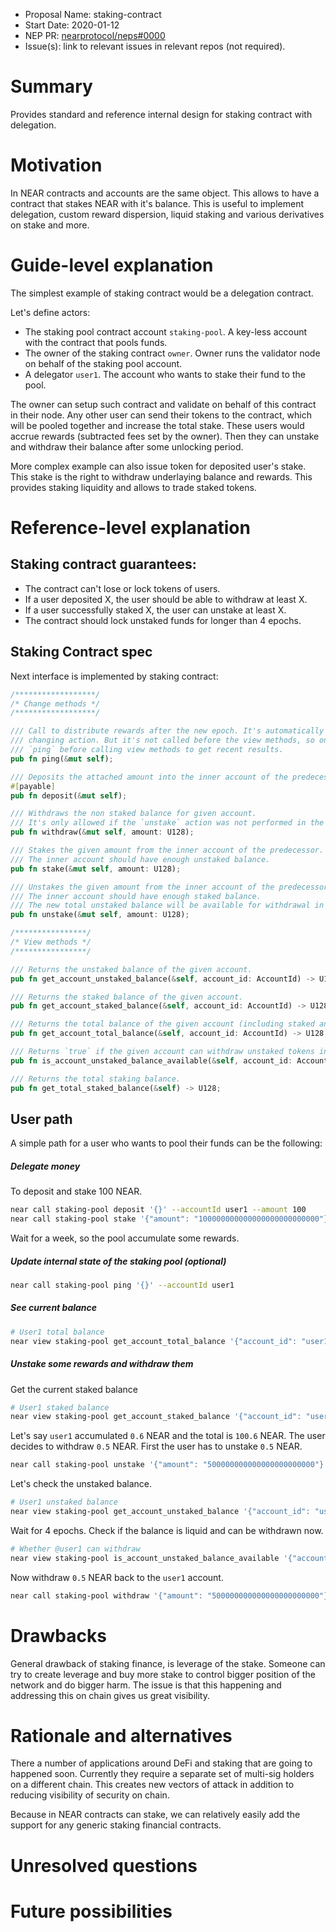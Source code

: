 - Proposal Name: staking-contract
- Start Date: 2020-01-12
- NEP PR: [nearprotocol/neps#0000](https://github.com/nearprotocol/neps/pull/0000)
- Issue(s): link to relevant issues in relevant repos (not required).

# Summary
[summary]: #summary

Provides standard and reference internal design for staking contract with delegation.

# Motivation
[motivation]: #motivation

In NEAR contracts and accounts are the same object. This allows to have a contract that stakes NEAR with it's balance.
This is useful to implement delegation, custom reward dispersion, liquid staking and various derivatives on stake and more.

# Guide-level explanation
[guide-level-explanation]: #guide-level-explanation

The simplest example of staking contract would be a delegation contract.

Let's define actors:
- The staking pool contract account `staking-pool`. A key-less account with the contract that pools funds.
- The owner of the staking contract `owner`. Owner runs the validator node on behalf of the staking pool account.
- A delegator `user1`. The account who wants to stake their fund to the pool.

The owner can setup such contract and validate on behalf of this contract in their node.
Any other user can send their tokens to the contract, which will be pooled together and increase the total stake.
These users would accrue rewards (subtracted fees set by the owner).
Then they can unstake and withdraw their balance after some unlocking period.

More complex example can also issue token for deposited user's stake. This stake is the right to withdraw underlaying balance and rewards. This provides staking liquidity and allows to trade staked tokens.

# Reference-level explanation
[reference-level-explanation]: #reference-level-explanation

## Staking contract guarantees:

- The contract can't lose or lock tokens of users.
- If a user deposited X, the user should be able to withdraw at least X.
- If a user successfully staked X, the user can unstake at least X.
- The contract should lock unstaked funds for longer than 4 epochs.

## Staking Contract spec

Next interface is implemented by staking contract:
```rust
/******************/
/* Change methods */
/******************/

/// Call to distribute rewards after the new epoch. It's automatically called before every
/// changing action. But it's not called before the view methods, so one might need to call
/// `ping` before calling view methods to get recent results.
pub fn ping(&mut self);

/// Deposits the attached amount into the inner account of the predecessor.
#[payable]
pub fn deposit(&mut self);

/// Withdraws the non staked balance for given account.
/// It's only allowed if the `unstake` action was not performed in the recent 4 epochs.
pub fn withdraw(&mut self, amount: U128);

/// Stakes the given amount from the inner account of the predecessor.
/// The inner account should have enough unstaked balance.
pub fn stake(&mut self, amount: U128);

/// Unstakes the given amount from the inner account of the predecessor.
/// The inner account should have enough staked balance.
/// The new total unstaked balance will be available for withdrawal in 4 epochs.
pub fn unstake(&mut self, amount: U128);

/****************/
/* View methods */
/****************/

/// Returns the unstaked balance of the given account.
pub fn get_account_unstaked_balance(&self, account_id: AccountId) -> U128;

/// Returns the staked balance of the given account.
pub fn get_account_staked_balance(&self, account_id: AccountId) -> U128;

/// Returns the total balance of the given account (including staked and unstaked balances).
pub fn get_account_total_balance(&self, account_id: AccountId) -> U128;

/// Returns `true` if the given account can withdraw unstaked tokens in the current epoch.
pub fn is_account_unstaked_balance_available(&self, account_id: AccountId) -> bool;

/// Returns the total staking balance.
pub fn get_total_staked_balance(&self) -> U128;
```

## User path

A simple path for a user who wants to pool their funds can be the following:

##### Delegate money

To deposit and stake 100 NEAR.

```bash
near call staking-pool deposit '{}' --accountId user1 --amount 100
near call staking-pool stake '{"amount": "100000000000000000000000000"}' --accountId user1
```

Wait for a week, so the pool accumulate some rewards.

##### Update internal state of the staking pool (optional)

```bash
near call staking-pool ping '{}' --accountId user1
```

##### See current balance

```bash
# User1 total balance
near view staking-pool get_account_total_balance '{"account_id": "user1"}'
```

##### Unstake some rewards and withdraw them

Get the current staked balance

```bash
# User1 staked balance
near view staking-pool get_account_staked_balance '{"account_id": "user1"}'
```

Let's say `user1` accumulated `0.6` NEAR and the total is `100.6` NEAR. The user decides to withdraw `0.5` NEAR.
First the user has to unstake `0.5` NEAR.

```bash
near call staking-pool unstake '{"amount": "500000000000000000000000"}' --accountId user1
```

Let's check the unstaked balance.

```bash
# User1 unstaked balance
near view staking-pool get_account_unstaked_balance '{"account_id": "user1"}'
```

Wait for 4 epochs. Check if the balance is liquid and can be withdrawn now.

```bash
# Whether @user1 can withdraw
near view staking-pool is_account_unstaked_balance_available '{"account_id": "user1"}'
```

Now withdraw `0.5` NEAR back to the `user1` account.

```bash
near call staking-pool withdraw '{"amount": "500000000000000000000000"}' --accountId user1
```

# Drawbacks
[drawbacks]: #drawbacks

General drawback of staking finance, is leverage of the stake. Someone can try to create leverage and buy more stake to control bigger position of the network and do bigger harm. The issue is that this happening and addressing this on chain gives us great visibility.

# Rationale and alternatives
[rationale-and-alternatives]: #rationale-and-alternatives

There a number of applications around DeFi and staking that are going to happened soon.
Currently they require a separate set of multi-sig holders on a different chain. This creates new vectors of attack in addition to reducing visibility of security on chain.

Because in NEAR contracts can stake, we can relatively easily add the support for any generic staking financial contracts.

# Unresolved questions
[unresolved-questions]: #unresolved-questions


# Future possibilities
[future-possibilities]: #future-possibilities
